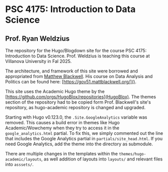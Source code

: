 # PSC 4175: Introduction to Data Science

## Prof. Ryan Weldzius

The repository for the Hugo/Blogdown site for the course PSC 4175: Introduction to Data Science. Prof. Weldzius is teaching this course at Villanova University in Fal 2025.

The architecture, and framework of this site were borrowed and appropriated from [Matthew Blackwell](https://mattblackwell.org/). His course on Data Analysis and Politics
can be found here: [https://gov51.mattblackwell.org/]().

This site uses the Academic Hugo theme by the [https://github.com/orgs/HugoBlox/repositories](HugoBlox). The themes section of the repository had to be copied form Prof. Blackwell's site's repository, as hugo-academic repository is changed and upgraded.

Starting with Hugo v0.123.0, the `.Site.GoogleAnalytics` variable was removed. This causes a build error in themes like Hugo Academic/Wowchemy when they try to access it in the `google_analytics.html` partial. To fix this, we simply commented out the line that includes the Google Analytics partial in `partials/site_head.html`. If you need Google Analytics, add the theme into the directory as submodule.

There are multiple changes in the templates within the `themes/hugo-academic/layouts`, as well addition of layouts into `layouts/` and relevant files into `asssets/`.
